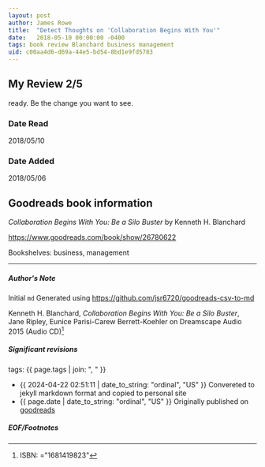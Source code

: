 ```yaml
---
layout: post
author: James Rowe
title:  "Detect Thoughts on 'Collaboration Begins With You'"
date:   2018-05-10 00:00:00 -0400
tags: book review Blanchard business management
uid: c00aa4d6-d69a-44e5-bd54-8bd1e9fd5783
---
```


<!-- highly dependent on how you personally use jekyll templates, and how you want this to show up -->
<!-- escape any jekyll keys with double brackets -->

## My Review 2/5

ready. Be the change you want to see.

### Date Read
2018/05/10

### Date Added
2018/05/06

## Goodreads book information

*Collaboration Begins With You: Be a Silo Buster* by Kenneth H. Blanchard

https://www.goodreads.com/book/show/26780622

Bookshelves: business, management

---

##### Author's Note

Initial `md` Generated using https://github.com/jsr6720/goodreads-csv-to-md

Kenneth H. Blanchard, *Collaboration Begins With You: Be a Silo Buster*, Jane Ripley, Eunice Parisi-Carew Berrett-Koehler on Dreamscape Audio 2015 (Audio CD)[^1]

##### Significant revisions

tags: {{ page.tags | join: ", " }} <!-- todo move this somewhere -->

- {{ 2024-04-22 02:51:11 | date_to_string: "ordinal", "US" }} Convereted to jekyll markdown format and copied to personal site
- {{ page.date | date_to_string: "ordinal", "US" }} Originally published on [goodreads](https://www.goodreads.com)

##### EOF/Footnotes

[^1]: ISBN: ="1681419823"